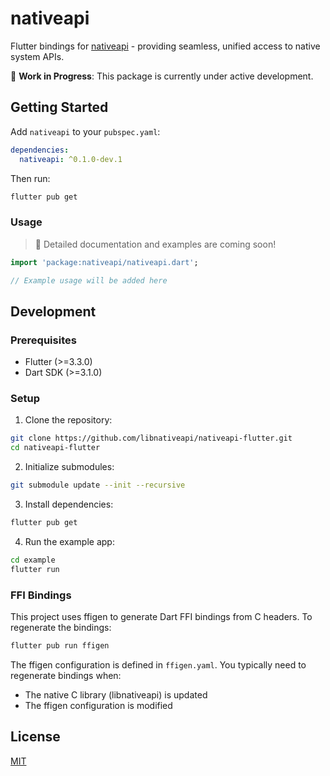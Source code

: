 # nativeapi

Flutter bindings for [nativeapi](https://github.com/libnativeapi/libnativeapi) - providing seamless, unified access to native system APIs.

🚧 **Work in Progress**: This package is currently under active development.

## Getting Started

Add `nativeapi` to your `pubspec.yaml`:

```yaml
dependencies:
  nativeapi: ^0.1.0-dev.1
```

Then run:

```bash
flutter pub get
```

### Usage

> 📖 Detailed documentation and examples are coming soon!

```dart
import 'package:nativeapi/nativeapi.dart';

// Example usage will be added here
```

## Development

### Prerequisites

- Flutter (>=3.3.0)
- Dart SDK (>=3.1.0)

### Setup

1. Clone the repository:

```bash
git clone https://github.com/libnativeapi/nativeapi-flutter.git
cd nativeapi-flutter
```

2. Initialize submodules:

```bash
git submodule update --init --recursive
```

3. Install dependencies:

```bash
flutter pub get
```

4. Run the example app:

```bash
cd example
flutter run
```

### FFI Bindings

This project uses ffigen to generate Dart FFI bindings from C headers. To regenerate the bindings:

```bash
flutter pub run ffigen
```

The ffigen configuration is defined in `ffigen.yaml`. You typically need to regenerate bindings when:
- The native C library (libnativeapi) is updated
- The ffigen configuration is modified

## License

[MIT](./LICENSE)
